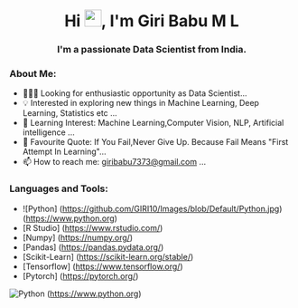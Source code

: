 <h1 align="center">Hi <img src="https://raw.githubusercontent.com/MartinHeinz/MartinHeinz/master/wave.gif" width="30px">, I'm Giri Babu M L</h1>
<h3 align="center">I'm a passionate Data Scientist from India.</h3>

### About Me:

- 👨🏽‍💻 Looking for enthusiastic opportunity as Data Scientist...
- 💡 Interested in exploring new things in Machine Learning, Deep Learning, Statistics etc ...
- 🌱 Learning Interest: Machine Learning,Computer Vision, NLP, Artificial intelligence ...
- 💬 Favourite Quote: If You Fail,Never Give Up. Because Fail Means "First Attempt In Learning"...
- 📫 How to reach me: giribabu7373@gmail.com ...

### Languages and Tools:

- ![Python] (https://github.com/GIRI10/Images/blob/Default/Python.jpg) (https://www.python.org)
- [R Studio] (https://www.rstudio.com/)
- [Numpy] (https://numpy.org/)
- [Pandas] (https://pandas.pydata.org/)
- [Scikit-Learn] (https://scikit-learn.org/stable/)
- [Tensorflow] (https://www.tensorflow.org/)
- [Pytorch] (https://pytorch.org/)

![Python](https://github.com/GIRI10/Images/blob/Default/Python.jpg) (https://www.python.org)


